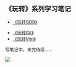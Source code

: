 
## 《玩转》系列学习笔记

- [《玩转GDB》](/玩转GDB/README.md)
<!-- - [《玩转LLDB》](/玩转LLDB/README.md) -->
- [《玩转Git》](/玩转Git/README.md)
- [《玩转Vim》](/玩转Vim/README.md)

写笔记中，未完待续……

![](https://cdn.jsdelivr.net/gh/HanxuLiu/CDN1/img/2023/202311082108424.gif)

